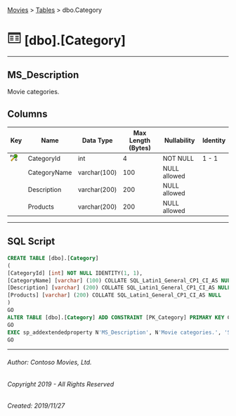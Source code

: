 #### 

[Movies](../index.md) > [Tables](Tables.md) > dbo.Category

# ![Tables](../../../Images/Table32.png) [dbo].[Category]

---

## <a name="#description"></a>MS_Description

Movie categories.

## <a name="#columns"></a>Columns

| Key | Name | Data Type | Max Length (Bytes) | Nullability | Identity |
|---|---|---|---|---|---|
| [![Cluster Primary Key PK_Category: CategoryId](../../../Images/pkcluster.png)](#indexes) | CategoryId | int | 4 | NOT NULL | 1 - 1 |
|  | CategoryName | varchar(100) | 100 | NULL allowed |  |
|  | Description | varchar(200) | 200 | NULL allowed |  |
|  | Products | varchar(200) | 200 | NULL allowed |  |


---

## <a name="#sqlscript"></a>SQL Script

```sql
CREATE TABLE [dbo].[Category]
(
[CategoryId] [int] NOT NULL IDENTITY(1, 1),
[CategoryName] [varchar] (100) COLLATE SQL_Latin1_General_CP1_CI_AS NULL,
[Description] [varchar] (200) COLLATE SQL_Latin1_General_CP1_CI_AS NULL,
[Products] [varchar] (200) COLLATE SQL_Latin1_General_CP1_CI_AS NULL
)
GO
ALTER TABLE [dbo].[Category] ADD CONSTRAINT [PK_Category] PRIMARY KEY CLUSTERED  ([CategoryId])
GO
EXEC sp_addextendedproperty N'MS_Description', N'Movie categories.', 'SCHEMA', N'dbo', 'TABLE', N'Category', NULL, NULL
GO

```


---

###### Author:  Contoso Movies, Ltd.

###### Copyright 2019 - All Rights Reserved

###### Created: 2019/11/27

